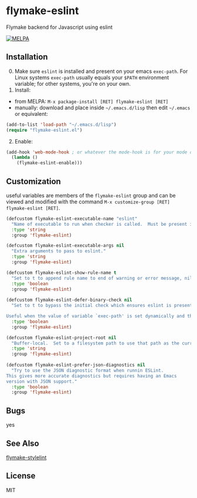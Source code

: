 # flymake-eslint
Flymake backend for Javascript using eslint

[![MELPA](https://melpa.org/packages/flymake-eslint-badge.svg)](https://melpa.org/#/flymake-eslint)

## Installation

0. Make sure `eslint` is installed and present on your emacs `exec-path`.  For Linux systems `exec-path` usually equals your `$PATH` environment variable; for other systems, you're on your own.
1. Install:
  - from MELPA: `M-x package-install [RET] flymake-eslint [RET]`
  - manually: download and place inside `~/.emacs.d/lisp` then edit `~/.emacs` or equivalent:
  ```lisp
  (add-to-list 'load-path "~/.emacs.d/lisp")
  (require "flymake-eslint.el")
  ```
2. Enable:
```lisp
(add-hook 'web-mode-hook ; or whatever the mode-hook is for your mode of choice
  (lambda ()
    (flymake-eslint-enable)))
```
## Customization

useful variables are members of the `flymake-eslint` group and can be viewed and modified with the command `M-x customize-group [RET] flymake-eslint [RET]`.

```lisp
(defcustom flymake-eslint-executable-name "eslint"
  "Name of executable to run when checker is called.  Must be present in variable `exec-path'."
  :type 'string
  :group 'flymake-eslint)

(defcustom flymake-eslint-executable-args nil
  "Extra arguments to pass to eslint."
  :type 'string
  :group 'flymake-eslint)

(defcustom flymake-eslint-show-rule-name t
  "Set to t to append rule name to end of warning or error message, nil otherwise."
  :type 'boolean
  :group 'flymake-eslint)
  
(defcustom flymake-eslint-defer-binary-check nil
  "Set to t to bypass the initial check which ensures eslint is present.

Useful when the value of variable `exec-path' is set dynamically and the location of eslint might not be known ahead of time."
  :type 'boolean
  :group 'flymake-eslint)

(defcustom flymake-eslint-project-root nil
  "Buffer-local.  Set to a filesystem path to use that path as the current working directory of the linting process."
  :type 'string
  :group 'flymake-eslint)
  
(defcustom flymake-eslint-prefer-json-diagnostics nil
  "Try to use the JSON diagnostic format when runnin ESLint.
This gives more accurate diagnostics but requires having an Emacs
version with JSON support."
  :type 'boolean
  :group 'flymake-eslint)
```

## Bugs

yes

## See Also

[flymake-stylelint](https://github.com/orzechowskid/flymake-stylelint)

## License

MIT
